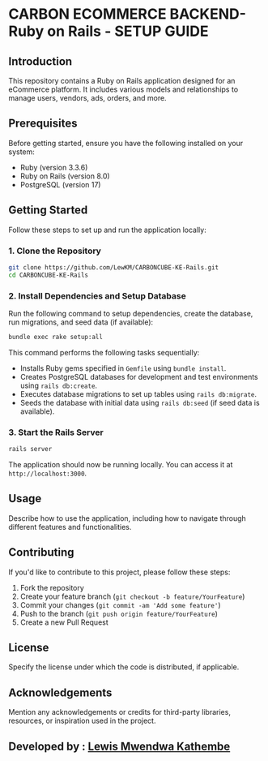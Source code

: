# CARBON ECOMMERCE BACKEND-Ruby on Rails - SETUP GUIDE

## Introduction

This repository contains a Ruby on Rails application designed for an eCommerce platform. It includes various models and relationships to manage users, vendors, ads, orders, and more.

## Prerequisites

Before getting started, ensure you have the following installed on your system:

- Ruby (version 3.3.6)
- Ruby on Rails (version 8.0)
- PostgreSQL (version 17)

## Getting Started

Follow these steps to set up and run the application locally:

### 1. Clone the Repository

```bash
git clone https://github.com/LewKM/CARBONCUBE-KE-Rails.git
cd CARBONCUBE-KE-Rails
```

### 2. Install Dependencies and Setup Database

Run the following command to setup dependencies, create the database, run migrations, and seed data (if available):

```bash
bundle exec rake setup:all
```

This command performs the following tasks sequentially:

- Installs Ruby gems specified in `Gemfile` using `bundle install`.
- Creates PostgreSQL databases for development and test environments using `rails db:create`.
- Executes database migrations to set up tables using `rails db:migrate`.
- Seeds the database with initial data using `rails db:seed` (if seed data is available).

### 3. Start the Rails Server

```bash
rails server
```

The application should now be running locally. You can access it at `http://localhost:3000`.

## Usage

Describe how to use the application, including how to navigate through different features and functionalities.

## Contributing

If you'd like to contribute to this project, please follow these steps:

1. Fork the repository
2. Create your feature branch (`git checkout -b feature/YourFeature`)
3. Commit your changes (`git commit -am 'Add some feature'`)
4. Push to the branch (`git push origin feature/YourFeature`)
5. Create a new Pull Request

## License

Specify the license under which the code is distributed, if applicable.

## Acknowledgements

Mention any acknowledgements or credits for third-party libraries, resources, or inspiration used in the project.

## Developed by : [Lewis Mwendwa Kathembe](https://www.linkedin.com/in/lewis-mwendwa-3a2581244/)
